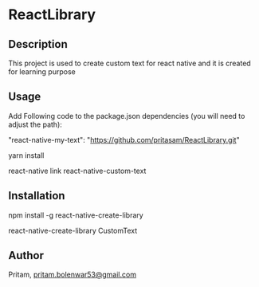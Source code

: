 # ReactLibrary


## Description

This project is used to create custom text for react native and it is created for learning purpose

## Usage

Add Following code to the package.json dependencies (you will need to adjust the path):

"react-native-my-text": "https://github.com/pritasam/ReactLibrary.git"

yarn install

react-native link react-native-custom-text


## Installation

npm install -g react-native-create-library

react-native-create-library CustomText


## Author

Pritam, pritam.bolenwar53@gmail.com

